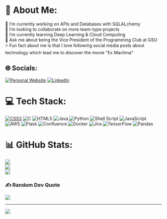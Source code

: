 # 💫 About Me:
🔭 I’m currently working on APIs and Databases with SQLALchemy<br>👯 I’m looking to collaborate on more team-type projects<br>🌱 I’m currently learning Deep Learning & Cloud Computing<br>💬 Ask me about being the Vice President of the Programming Club at GSU<br>⚡ Fun fact about me is that I love following social media posts about technology which lead me to discover the movie "Ex Machina"


## 🌐 Socials:
[![Personal Website](https://img.shields.io/badge/website-merit%20pages-blue)](https://meritpages.com/cierrakoen)
[![LinkedIn](https://img.shields.io/badge/LinkedIn-%230077B5.svg?logo=linkedin&logoColor=white)](https://linkedin.com/in/Cierra-Koen) 

# 💻 Tech Stack:
[![CSS3](https://img.shields.io/badge/css3-%231572B6.svg?style=flat&logo=css3&logoColor=white)](https://www.css3.com/) ![C](https://img.shields.io/badge/c-%2300599C.svg?style=flat&logo=c&logoColor=white) ![HTML5](https://img.shields.io/badge/html5-%23E34F26.svg?style=flat&logo=html5&logoColor=white) ![Java](https://img.shields.io/badge/java-%23ED8B00.svg?style=flat&logo=java&logoColor=white) ![Python](https://img.shields.io/badge/python-3670A0?style=flat&logo=python&logoColor=ffdd54) ![Shell Script](https://img.shields.io/badge/shell_script-%23121011.svg?style=flat&logo=gnu-bash&logoColor=white) ![JavaScript](https://img.shields.io/badge/javascript-%23323330.svg?style=flat&logo=javascript&logoColor=%23F7DF1E) ![AWS](https://img.shields.io/badge/AWS-%23FF9900.svg?style=flat&logo=amazon-aws&logoColor=white) ![Flask](https://img.shields.io/badge/flask-%23000.svg?style=flat&logo=flask&logoColor=white) ![Confluence](https://img.shields.io/badge/confluence-%23172BF4.svg?style=flat&logo=confluence&logoColor=white) ![Docker](https://img.shields.io/badge/docker-%230db7ed.svg?style=flat&logo=docker&logoColor=white) ![Jira](https://img.shields.io/badge/jira-%230A0FFF.svg?style=flat&logo=jira&logoColor=white) ![TensorFlow](https://img.shields.io/badge/TensorFlow-%23FF6F00.svg?style=flat&logo=TensorFlow&logoColor=white) ![Pandas](https://img.shields.io/badge/pandas-%23150458.svg?style=flat&logo=pandas&logoColor=white)
# 📊 GitHub Stats:
![](https://github-readme-stats.vercel.app/api?username=cierrakoen&theme=jolly&hide_border=false&include_all_commits=false&count_private=false)<br/>
![](https://github-readme-streak-stats.herokuapp.com/?user=cierrakoen&theme=jolly&hide_border=false)<br/>
![](https://github-readme-stats.vercel.app/api/top-langs/?username=cierrakoen&theme=jolly&hide_border=false&include_all_commits=false&count_private=false&layout=compact)

### ✍️ Random Dev Quote
![](https://quotes-github-readme.vercel.app/api?type=horizontal&theme=radical)

---
[![](https://visitcount.itsvg.in/api?id=cierrakoen&icon=2&color=5)](https://visitcount.itsvg.in)

<!-- Proudly created with GPRM ( https://gprm.itsvg.in ) -->
